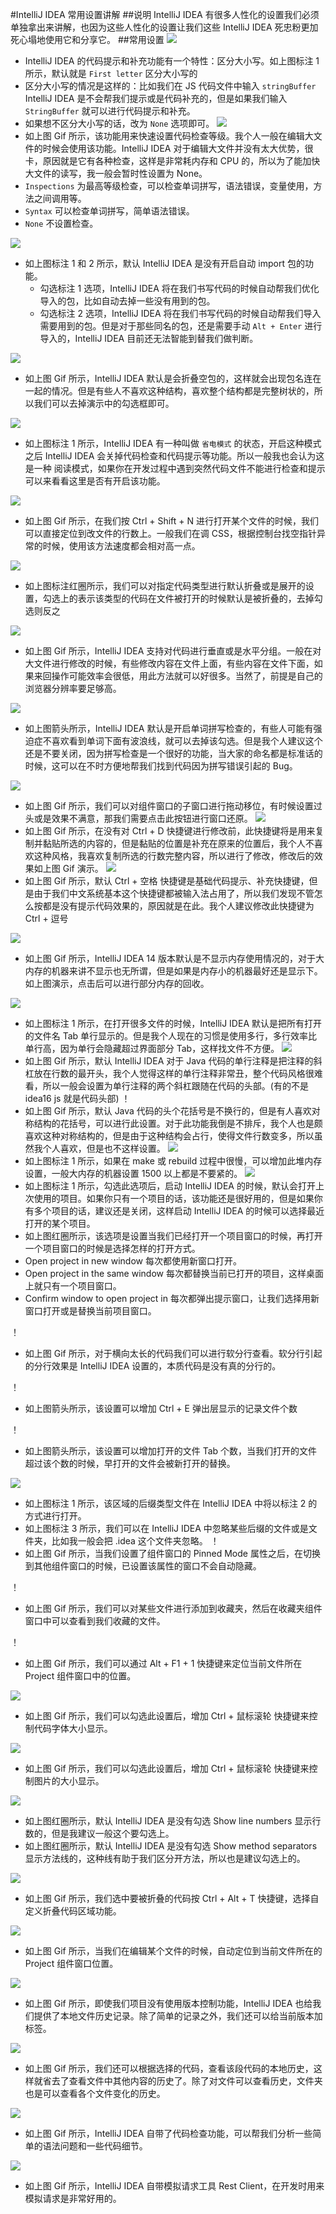 #IntelliJ IDEA 常用设置讲解
##说明
IntelliJ IDEA 有很多人性化的设置我们必须单独拿出来讲解，也因为这些人性化的设置让我们这些 IntelliJ IDEA 死忠粉更加死心塌地使用它和分享它。
##常用设置
![][idea1]
*   IntelliJ IDEA 的代码提示和补充功能有一个特性：区分大小写。如上图标注 1 所示，默认就是 `First letter` 区分大小写的
*   区分大小写的情况是这样的：比如我们在 JS 代码文件中输入 `stringBuffer` IntelliJ IDEA 是不会帮我们提示或是代码补充的，但是如果我们输入 `StringBuffer` 就可以进行代码提示和补充。
*   如果想不区分大小写的话，改为 `None` 选项即可。
![][idea2]
* 如上图 Gif 所示，该功能用来快速设置代码检查等级。我个人一般在编辑大文件的时候会使用该功能。IntelliJ IDEA 对于编辑大文件并没有太大优势，很卡，原因就是它有各种检查，这样是非常耗内存和 CPU 的，所以为了能加快大文件的读写，我一般会暂时性设置为 None。
 * `Inspections` 为最高等级检查，可以检查单词拼写，语法错误，变量使用，方法之间调用等。
 * `Syntax` 可以检查单词拼写，简单语法错误。
 * `None` 不设置检查。

![][idea3]
* 如上图标注 1 和 2 所示，默认 IntelliJ IDEA 是没有开启自动 import 包的功能。 
  * 勾选标注 1 选项，IntelliJ IDEA 将在我们书写代码的时候自动帮我们优化导入的包，比如自动去掉一些没有用到的包。
  * 勾选标注 2 选项，IntelliJ IDEA 将在我们书写代码的时候自动帮我们导入需要用到的包。但是对于那些同名的包，还是需要手动 `Alt + Enter` 进行导入的，IntelliJ IDEA 目前还无法智能到替我们做判断。

![][idea5]
* 如上图 Gif 所示，IntelliJ IDEA 默认是会折叠空包的，这样就会出现包名连在一起的情况。但是有些人不喜欢这种结构，喜欢整个结构都是完整树状的，所以我们可以去掉演示中的勾选框即可。

![][idea6]
* 如上图标注 1 所示，IntelliJ IDEA 有一种叫做 `省电模式` 的状态，开启这种模式之后 IntelliJ IDEA 会关掉代码检查和代码提示等功能。所以一般我也会认为这是一种 阅读模式，如果你在开发过程中遇到突然代码文件不能进行检查和提示可以来看看这里是否有开启该功能。

![][idea7]
* 如上图 Gif 所示，在我们按 Ctrl + Shift + N 进行打开某个文件的时候，我们可以直接定位到改文件的行数上。一般我们在调 CSS，根据控制台找空指针异常的时候，使用该方法速度都会相对高一点。

![][idea8]
* 如上图标注红圈所示，我们可以对指定代码类型进行默认折叠或是展开的设置，勾选上的表示该类型的代码在文件被打开的时候默认是被折叠的，去掉勾选则反之

![][idea9]
* 如上图 Gif 所示，IntelliJ IDEA 支持对代码进行垂直或是水平分组。一般在对大文件进行修改的时候，有些修改内容在文件上面，有些内容在文件下面，如果来回操作可能效率会很低，用此方法就可以好很多。当然了，前提是自己的浏览器分辨率要足够高。

![][idea10]
* 如上图箭头所示，IntelliJ IDEA 默认是开启单词拼写检查的，有些人可能有强迫症不喜欢看到单词下面有波浪线，就可以去掉该勾选。但是我个人建议这个还是不要关闭，因为拼写检查是一个很好的功能，当大家的命名都是标准话的时候，这可以在不时方便地帮我们找到代码因为拼写错误引起的 Bug。

![][idea11]
* 如上图 Gif 所示，我们可以对组件窗口的子窗口进行拖动移位，有时候设置过头或是效果不满意，那我们需要点击此按钮进行窗口还原。
![][idea12]
* 如上图 Gif 所示，在没有对 Ctrl + D 快捷键进行修改前，此快捷键将是用来复制并黏贴所选的内容的，但是黏贴的位置是补充在原来的位置后，我个人不喜欢这种风格，我喜欢复制所选的行数完整内容，所以进行了修改，修改后的效果如上图 Gif 演示。
![][idea13]
* 如上图 Gif 所示，默认 Ctrl + 空格 快捷键是基础代码提示、补充快捷键，但是由于我们中文系统基本这个快捷键都被输入法占用了，所以我们发现不管怎么按都是没有提示代码效果的，原因就是在此。我个人建议修改此快捷键为 Ctrl + 逗号

![][idea14]
* 如上图 Gif 所示，IntelliJ IDEA 14 版本默认是不显示内存使用情况的，对于大内存的机器来讲不显示也无所谓，但是如果是内存小的机器最好还是显示下。如上图演示，点击后可以进行部分内存的回收。

![][idea15]
* 如上图标注 1 所示，在打开很多文件的时候，IntelliJ IDEA 默认是把所有打开的文件名 Tab 单行显示的。但是我个人现在的习惯是使用多行，多行效率比单行高，因为单行会隐藏超过界面部分 Tab，这样找文件不方便。
![][idea16]
* 如上图 Gif 所示，默认 IntelliJ IDEA 对于 Java 代码的单行注释是把注释的斜杠放在行数的最开头，我个人觉得这样的单行注释非常丑，整个代码风格很难看，所以一般会设置为单行注释的两个斜杠跟随在代码的头部。(有的不是idea16 js 就是代码头部)
！[][idea17]
* 如上图 Gif 所示，默认 Java 代码的头个花括号是不换行的，但是有人喜欢对称结构的花括号，可以进行此设置。对于此功能我倒是不排斥，我个人也是颇喜欢这种对称结构的，但是由于这种结构会占行，使得文件行数变多，所以虽然我个人喜欢，但是也不这样设置。
![][idea18]
* 如上图标注 1 所示，如果在 make 或 rebuild 过程中很慢，可以增加此堆内存设置，一般大内存的机器设置 1500 以上都是不要紧的。
![][idea19]
* 如上图标注 1 所示，勾选此选项后，启动 IntelliJ IDEA 的时候，默认会打开上次使用的项目。如果你只有一个项目的话，该功能还是很好用的，但是如果你有多个项目的话，建议还是关闭，这样启动 IntelliJ IDEA 的时候可以选择最近打开的某个项目。
* 如上图红圈所示，该选项是设置当我们已经打开一个项目窗口的时候，再打开一个项目窗口的时候是选择怎样的打开方式。
 * Open project in new window 每次都使用新窗口打开。
 * Open project in the same window 每次都替换当前已打开的项目，这样桌面上就只有一个项目窗口。
 * Confirm window to open project in 每次都弹出提示窗口，让我们选择用新窗口打开或是替换当前项目窗口。

！[][idea20]
* 如上图 Gif 所示，对于横向太长的代码我们可以进行软分行查看。软分行引起的分行效果是 IntelliJ IDEA 设置的，本质代码是没有真的分行的。
 
！[][idea21]
* 如上图箭头所示，该设置可以增加 Ctrl + E 弹出层显示的记录文件个数
 
！[][idea22]
* 如上图箭头所示，该设置可以增加打开的文件 Tab 个数，当我们打开的文件超过该个数的时候，早打开的文件会被新打开的替换。
 
![][idea23]
* 如上图标注 1 所示，该区域的后缀类型文件在 IntelliJ IDEA 中将以标注 2 的方式进行打开。
* 如上图标注 3 所示，我们可以在 IntelliJ IDEA 中忽略某些后缀的文件或是文件夹，比如我一般会把 .idea 这个文件夹忽略。
！[][idea24]
* 如上图 Gif 所示，当我们设置了组件窗口的 Pinned Mode 属性之后，在切换到其他组件窗口的时候，已设置该属性的窗口不会自动隐藏。
 
！[][idea25]
* 如上图 Gif 所示，我们可以对某些文件进行添加到收藏夹，然后在收藏夹组件窗口中可以查看到我们收藏的文件。
 
！[][idea26]
* 如上图 Gif 所示，我们可以通过 Alt + F1 + 1 快捷键来定位当前文件所在 Project 组件窗口中的位置。
 
![][idea27]
* 如上图 Gif 所示，我们可以勾选此设置后，增加 Ctrl + 鼠标滚轮 快捷键来控制代码字体大小显示。
 
![][idea28]
* 如上图 Gif 所示，我们可以勾选此设置后，增加 Ctrl + 鼠标滚轮 快捷键来控制图片的大小显示。
 
![][idea29]
* 如上图红圈所示，默认 IntelliJ IDEA 是没有勾选 Show line numbers 显示行数的，但是我建议一般这个要勾选上。
* 如上图红圈所示，默认 IntelliJ IDEA 是没有勾选 Show method separators 显示方法线的，这种线有助于我们区分开方法，所以也是建议勾选上的。
 
![][idea30]
* 如上图 Gif 所示，我们选中要被折叠的代码按 Ctrl + Alt + T 快捷键，选择自定义折叠代码区域功能。
 
![][idea31]
* 如上图 Gif 所示，当我们在编辑某个文件的时候，自动定位到当前文件所在的 Project 组件窗口位置。
 
![][idea32]
* 如上图 Gif 所示，即使我们项目没有使用版本控制功能，IntelliJ IDEA 也给我们提供了本地文件历史记录。除了简单的记录之外，我们还可以给当前版本加标签。
 
![][idea33]
* 如上图 Gif 所示，我们还可以根据选择的代码，查看该段代码的本地历史，这样就省去了查看文件中其他内容的历史了。除了对文件可以查看历史，文件夹也是可以查看各个文件变化的历史。
 
![][idea34]
* 如上图 Gif 所示，IntelliJ IDEA 自带了代码检查功能，可以帮我们分析一些简单的语法问题和一些代码细节。
 
![][idea35]
* 如上图 Gif 所示，IntelliJ IDEA 自带模拟请求工具 Rest Client，在开发时用来模拟请求是非常好用的。

[idea1]:https://github.com/DIST-XDATA/Library/blob/master/Others/img/1.jpg
[idea2]:https://github.com/DIST-XDATA/Library/blob/master/Others/img/2.gif
[idea3]:https://github.com/DIST-XDATA/Library/blob/master/Others/img/3.jpg
[idea4]:https://github.com/DIST-XDATA/Library/blob/master/Others/img/4.jpg
[idea5]:https://github.com/DIST-XDATA/Library/blob/master/Others/img/5.gif
[idea6]:https://github.com/DIST-XDATA/Library/blob/master/Others/img/6.jpg
[idea7]:https://github.com/DIST-XDATA/Library/blob/master/Others/img/7.gif
[idea8]:https://github.com/DIST-XDATA/Library/blob/master/Others/img/8.jpg
[idea9]:https://github.com/DIST-XDATA/Library/blob/master/Others/img/9.gif
[idea10]:https://github.com/DIST-XDATA/Library/blob/master/Others/img/10.jpg
[idea11]:https://github.com/DIST-XDATA/Library/blob/master/Others/img/11.gif
[idea12]:https://github.com/DIST-XDATA/Library/blob/master/Others/img/12.gif
[idea13]:https://github.com/DIST-XDATA/Library/blob/master/Others/img/13.gif
[idea14]:https://github.com/DIST-XDATA/Library/blob/master/Others/img/14.gif
[idea15]:https://github.com/DIST-XDATA/Library/blob/master/Others/img/15.jpg
[idea16]:https://github.com/DIST-XDATA/Library/blob/master/Others/img/16.gif
[idea17]:https://github.com/DIST-XDATA/Library/blob/master/Others/img/17.gif
[idea18]:https://github.com/DIST-XDATA/Library/blob/master/Others/img/18.jpg
[idea19]:https://github.com/DIST-XDATA/Library/blob/master/Others/img/19.jpg
[idea20]:https://github.com/DIST-XDATA/Library/blob/master/Others/img/20.gif
[idea21]:https://github.com/DIST-XDATA/Library/blob/master/Others/img/21.jpg
[idea22]:https://github.com/DIST-XDATA/Library/blob/master/Others/img/22.jpg
[idea23]:https://github.com/DIST-XDATA/Library/blob/master/Others/img/23.jpg
[idea24]:https://github.com/DIST-XDATA/Library/blob/master/Others/img/24.gif
[idea25]:https://github.com/DIST-XDATA/Library/blob/master/Others/img/25.gif
[idea26]:https://github.com/DIST-XDATA/Library/blob/master/Others/img/26.gif
[idea27]:https://github.com/DIST-XDATA/Library/blob/master/Others/img/27.gif
[idea28]:https://github.com/DIST-XDATA/Library/blob/master/Others/img/28.gif
[idea29]:https://github.com/DIST-XDATA/Library/blob/master/Others/img/29.jpg
[idea30]:https://github.com/DIST-XDATA/Library/blob/master/Others/img/30.gif
[idea31]:https://github.com/DIST-XDATA/Library/blob/master/Others/img/31.gif
[idea32]:https://github.com/DIST-XDATA/Library/blob/master/Others/img/32.gif
[idea33]:https://github.com/DIST-XDATA/Library/blob/master/Others/img/33.gif
[idea34]:https://github.com/DIST-XDATA/Library/blob/master/Others/img/34.gif
[idea35]:https://github.com/DIST-XDATA/Library/blob/master/Others/img/35.gif

